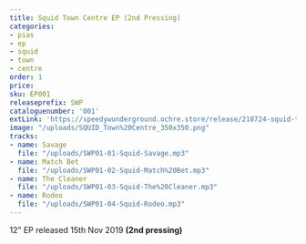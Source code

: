 ```yaml
---
title: Squid Town Centre EP (2nd Pressing)
categories:
- pias
- ep
- squid
- town
- centre
order: 1
price: 
sku: EP001
releaseprefix: SWP
cataloguenumber: '001'
extLink: 'https://speedywunderground.ochre.store/release/218724-squid-town-centre'
image: "/uploads/SQUID_Town%20Centre_350x350.png"
tracks:
- name: Savage
  file: "/uploads/SWP01-01-Squid-Savage.mp3"
- name: Match Bet
  file: "/uploads/SWP01-02-Squid-Match%20Bet.mp3"
- name: The Cleaner
  file: "/uploads/SWP01-03-Squid-The%20Cleaner.mp3"
- name: Rodeo
  file: "/uploads/SWP01-04-Squid-Rodeo.mp3"
---
```


12" EP released 15th Nov 2019 **(2nd pressing)**